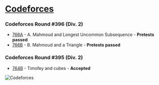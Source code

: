 # [Codeforces](http://codeforces.com)

### Codeforces Round #396 (Div. 2)
- [766A](https://github.com/k0syan/Codeforces/tree/master/766A) - A. Mahmoud and Longest Uncommon Subsequence - **Pretests passed**
- [766B](https://github.com/k0syan/Codeforces/tree/master/766B) - B. Mahmoud and a Triangle - **Pretests passed**

### Codeforces Round #395 (Div. 2)
- [764B](http://codeforces.com/problemset/problem/764/B) - Timofey and cubes - **Accepted**

![Codeforces](https://camo.githubusercontent.com/9aadb18f628a91a3beeec69062b7d7ad3aa6068e/68747470733a2f2f646c2e64726f70626f7875736572636f6e74656e742e636f6d2f752f3130313632333837362f636f6465666f726365732e737667)
